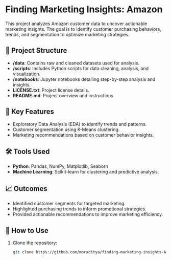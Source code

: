 # Finding Marketing Insights: Amazon

This project analyzes Amazon customer data to uncover actionable marketing insights. The goal is to identify customer purchasing behaviors, trends, and segmentation to optimize marketing strategies.

## 📂 Project Structure
- **/data**: Contains raw and cleaned datasets used for analysis.
- **/scripts**: Includes Python scripts for data cleaning, analysis, and visualization.
- **/notebooks**: Jupyter notebooks detailing step-by-step analysis and insights.
- **LICENSE.txt**: Project license details.
- **README.md**: Project overview and instructions.

## 🚀 Key Features
- Exploratory Data Analysis (EDA) to identify trends and patterns.
- Customer segmentation using K-Means clustering.
- Marketing recommendations based on customer behavior insights.

## 🛠️ Tools Used
- **Python**: Pandas, NumPy, Matplotlib, Seaborn
- **Machine Learning**: Scikit-learn for clustering and predictive analysis.

## 📈 Outcomes
- Identified customer segments for targeted marketing.
- Highlighted purchasing trends to inform promotional strategies.
- Provided actionable recommendations to improve marketing efficiency.

## 🔧 How to Use
1. Clone the repository:  
   ```bash
   git clone https://github.com/moraditya/finding-marketing-insights-Amazon.git
